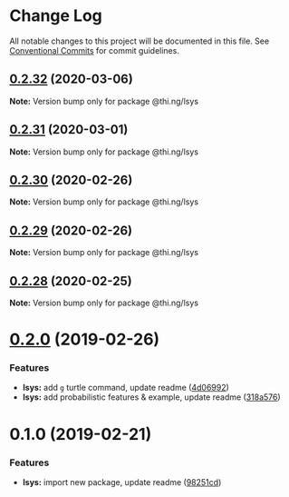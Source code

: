 # Change Log

All notable changes to this project will be documented in this file.
See [Conventional Commits](https://conventionalcommits.org) for commit guidelines.

## [0.2.32](https://github.com/thi-ng/umbrella/compare/@thi.ng/lsys@0.2.31...@thi.ng/lsys@0.2.32) (2020-03-06)

**Note:** Version bump only for package @thi.ng/lsys





## [0.2.31](https://github.com/thi-ng/umbrella/compare/@thi.ng/lsys@0.2.30...@thi.ng/lsys@0.2.31) (2020-03-01)

**Note:** Version bump only for package @thi.ng/lsys





## [0.2.30](https://github.com/thi-ng/umbrella/compare/@thi.ng/lsys@0.2.29...@thi.ng/lsys@0.2.30) (2020-02-26)

**Note:** Version bump only for package @thi.ng/lsys





## [0.2.29](https://github.com/thi-ng/umbrella/compare/@thi.ng/lsys@0.2.28...@thi.ng/lsys@0.2.29) (2020-02-26)

**Note:** Version bump only for package @thi.ng/lsys





## [0.2.28](https://github.com/thi-ng/umbrella/compare/@thi.ng/lsys@0.2.27...@thi.ng/lsys@0.2.28) (2020-02-25)

**Note:** Version bump only for package @thi.ng/lsys





# [0.2.0](https://github.com/thi-ng/umbrella/compare/@thi.ng/lsys@0.1.0...@thi.ng/lsys@0.2.0) (2019-02-26)

### Features

* **lsys:** add `g` turtle command, update readme ([4d06992](https://github.com/thi-ng/umbrella/commit/4d06992))
* **lsys:** add probabilistic features & example, update readme ([318a576](https://github.com/thi-ng/umbrella/commit/318a576))

# 0.1.0 (2019-02-21)

### Features

* **lsys:** import new package, update readme ([98251cd](https://github.com/thi-ng/umbrella/commit/98251cd))
